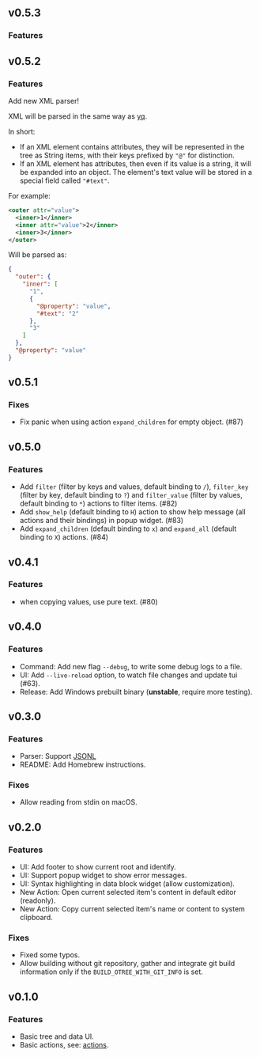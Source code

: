 ## v0.5.3

### Features

## v0.5.2

### Features

Add new XML parser!

XML will be parsed in the same way as [yq](https://github.com/mikefarah/yq).

In short:

- If an XML element contains attributes, they will be represented in the tree as String items, with their keys prefixed by `"@"` for distinction.
- If an XML element has attributes, then even if its value is a string, it will be expanded into an object. The element's text value will be stored in a special field called `"#text"`.

For example:

```xml
<outer attr="value">
  <inner>1</inner>
  <inner attr="value">2</inner>
  <inner>3</inner>
</outer>
```

Will be parsed as:

```json
{
  "outer": {
    "inner": [
      "1",
      {
        "@property": "value",
        "#text": "2"
      },
      "3"
    ]
  },
  "@property": "value"
}
```

## v0.5.1

### Fixes

- Fix panic when using action `expand_children` for empty object. (#87)

## v0.5.0

### Features

- Add `filter` (filter by keys and values, default binding to `/`), `filter_key` (filter by key, default binding to `?`) and `filter_value` (filter by values, default binding to `*`) actions to filter items. (#82)
- Add `show_help` (default binding to `H`) action to show help message (all actions and their bindings) in popup widget. (#83)
- Add `expand_children` (default binding to `x`) and `expand_all` (default binding to `X`) actions. (#84)

## v0.4.1

### Features

- when copying values, use pure text. (#80)

## v0.4.0

### Features

- Command: Add new flag `--debug`, to write some debug logs to a file.
- UI: Add `--live-reload` option, to watch file changes and update tui (#63).
- Release: Add Windows prebuilt binary (**unstable**, require more testing).

## v0.3.0

### Features

- Parser: Support [JSONL](https://jsonlines.org/)
- README: Add Homebrew instructions.

### Fixes

- Allow reading from stdin on macOS.

## v0.2.0

### Features

- UI: Add footer to show current root and identify.
- UI: Support popup widget to show error messages.
- UI: Syntax highlighting in data block widget (allow customization).
- New Action: Open current selected item's content in default editor (readonly).
- New Action: Copy current selected item's name or content to system clipboard.

### Fixes

- Fixed some typos.
- Allow building without git repository, gather and integrate git build information only if the `BUILD_OTREE_WITH_GIT_INFO` is set.

## v0.1.0

### Features

- Basic tree and data UI.
- Basic actions, see: [actions](./actions.md).
